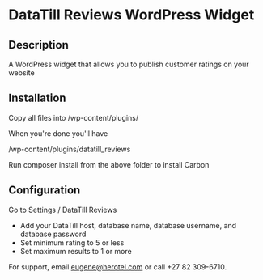 # DataTill Reviews WordPress Widget

## Description

A WordPress widget that allows you to publish customer ratings on your website

## Installation

Copy all files into /wp-content/plugins/

When you're done you'll have

/wp-content/plugins/datatill_reviews

Run composer install from the above folder to install Carbon

## Configuration

Go to Settings / DataTill Reviews

* Add your DataTill host, database name, database username, and database password
* Set minimum rating to 5 or less
* Set maximum results to 1 or more

For support, email eugene@herotel.com or call +27 82 309-6710.

